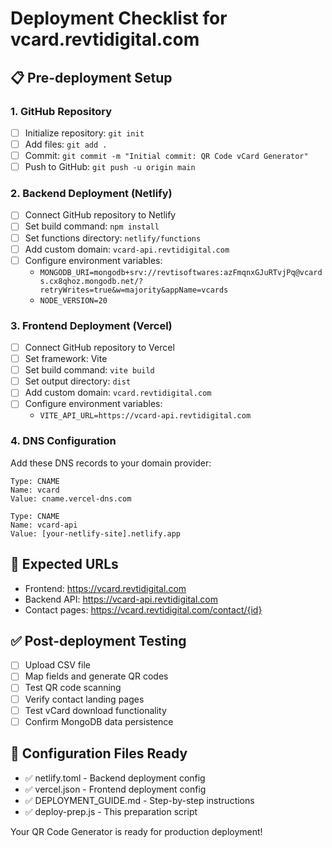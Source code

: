 
# Deployment Checklist for vcard.revtidigital.com

## 📋 Pre-deployment Setup

### 1. GitHub Repository
- [ ] Initialize repository: `git init`
- [ ] Add files: `git add .`
- [ ] Commit: `git commit -m "Initial commit: QR Code vCard Generator"`
- [ ] Push to GitHub: `git push -u origin main`

### 2. Backend Deployment (Netlify)
- [ ] Connect GitHub repository to Netlify
- [ ] Set build command: `npm install`
- [ ] Set functions directory: `netlify/functions`
- [ ] Add custom domain: `vcard-api.revtidigital.com`
- [ ] Configure environment variables:
  - `MONGODB_URI=mongodb+srv://revtisoftwares:azFmqnxGJuRTvjPq@vcards.cx8qhoz.mongodb.net/?retryWrites=true&w=majority&appName=vcards`
  - `NODE_VERSION=20`

### 3. Frontend Deployment (Vercel)  
- [ ] Connect GitHub repository to Vercel
- [ ] Set framework: Vite
- [ ] Set build command: `vite build`
- [ ] Set output directory: `dist`
- [ ] Add custom domain: `vcard.revtidigital.com`
- [ ] Configure environment variables:
  - `VITE_API_URL=https://vcard-api.revtidigital.com`

### 4. DNS Configuration
Add these DNS records to your domain provider:

```
Type: CNAME
Name: vcard
Value: cname.vercel-dns.com

Type: CNAME  
Name: vcard-api
Value: [your-netlify-site].netlify.app
```

## 🎯 Expected URLs
- Frontend: https://vcard.revtidigital.com
- Backend API: https://vcard-api.revtidigital.com
- Contact pages: https://vcard.revtidigital.com/contact/{id}

## ✅ Post-deployment Testing
- [ ] Upload CSV file
- [ ] Map fields and generate QR codes
- [ ] Test QR code scanning
- [ ] Verify contact landing pages
- [ ] Test vCard download functionality
- [ ] Confirm MongoDB data persistence

## 🔧 Configuration Files Ready
- ✅ netlify.toml - Backend deployment config
- ✅ vercel.json - Frontend deployment config  
- ✅ DEPLOYMENT_GUIDE.md - Step-by-step instructions
- ✅ deploy-prep.js - This preparation script

Your QR Code Generator is ready for production deployment!
